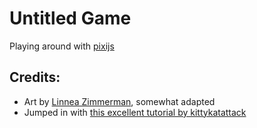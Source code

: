 # Untitled Game
Playing around with [pixijs](https://pixijs.com/)

## Credits:
- Art by [Linnea Zimmerman](https://sharm.itch.io/), somewhat adapted
- Jumped in with [this excellent tutorial by kittykatattack](https://github.com/kittykatattack/learningPixi)
